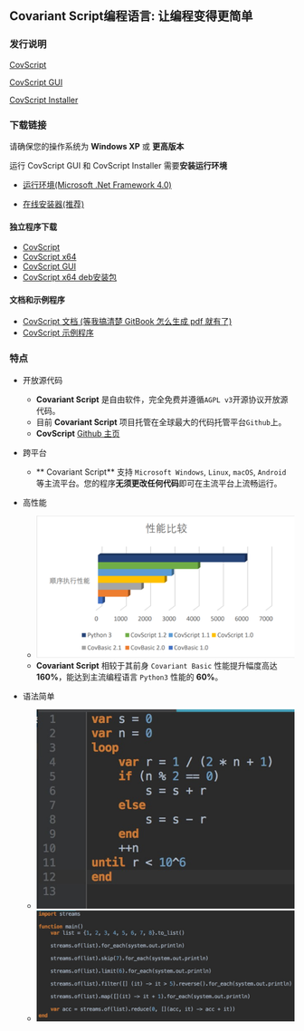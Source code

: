 ## Covariant Script编程语言: 让编程变得更简单

### 发行说明
[CovScript](https://github.com/covscript/covscript/releases/latest)

[CovScript GUI](https://github.com/covscript/covscript-gui/releases/latest)

[CovScript Installer](https://github.com/covscript/covscript-installer/releases/latest)

### 下载链接
请确保您的操作系统为 **Windows XP** 或 **更高版本**

运行 CovScript GUI 和 CovScript Installer 需要**安装运行环境**

* [运行环境(Microsoft .Net Framework 4.0)](https://gitee.com/mikecovlee/covscript-source/raw/master/dotNetFx40_Full_x86_x64.exe)

* [在线安装器(推荐)](https://gitee.com/mikecovlee/covscript-source/raw/master/cs_inst.exe)

#### 独立程序下载
* [CovScript](https://gitee.com/mikecovlee/covscript-source/raw/master/build.7z)
* [CovScript x64](https://gitee.com/mikecovlee/covscript-source/raw/master/build_x64.7z)
* [CovScript GUI](https://gitee.com/mikecovlee/covscript-source/raw/master/cs_gui.exe)
* [CovScript x64 deb安装包](https://gitee.com/mikecovlee/covscript-source/raw/master/covscript-amd64.deb)

#### 文档和示例程序
* [CovScript 文档 (等我搞清楚 GitBook 怎么生成 pdf 就有了)]()
* [CovScript 示例程序](https://gitee.com/mikecovlee/covscript-source/raw/master/cs_examples.zip)

### 特点
* 开放源代码
    * **Covariant Script** 是自由软件，完全免费并遵循`AGPL v3`开源协议开放源代码。
    * 目前 **Covariant Script** 项目托管在全球最大的代码托管平台`Github`上。
    * **CovScript** [Github 主页](https://github.com/covscript/covscript)


* 跨平台
    * ** Covariant Script** 支持 `Microsoft Windows`, `Linux`, `macOS`, `Android` 等主流平台。您的程序**无须更改任何代码**即可在主流平台上流畅运行。


* 高性能
    * ![Performance Comparation](/res/performance_cmp.png)
    * **Covariant Script** 相较于其前身 `Covariant Basic` 性能提升幅度高达 **160%**，能达到主流编程语言 `Python3` 性能的 **60%**。


* 语法简单
    * ![Grammar Overview](/res/grammar-overview.jpg)
    * ![Streams Overview](/res/streams-overview.jpg)

